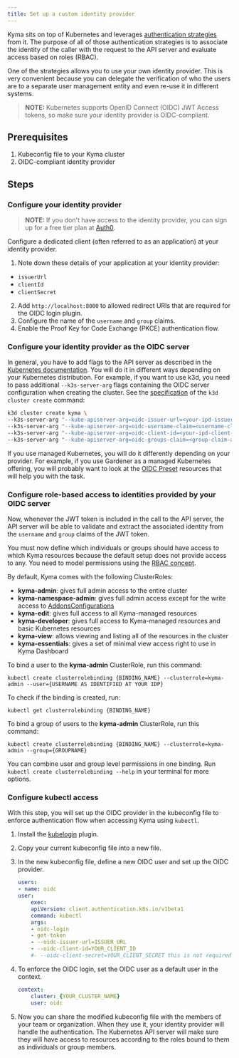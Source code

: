 ```yaml
---
title: Set up a custom identity provider
---
```


Kyma sits on top of Kubernetes and leverages [authentication strategies](https://kubernetes.io/docs/reference/access-authn-authz/authentication/) from it. The purpose of all of those authentication strategies is to associate the identity of the caller with the request to the API server and evaluate access based on roles (RBAC).

One of the strategies allows you to use your own identity provider. This is very convenient because you can delegate the verification of who the users are to a separate user management entity and even re-use it in different systems.

> **NOTE:** Kubernetes supports OpenID Connect (OIDC) JWT Access tokens, so make sure your identity provider is OIDC-compliant.

## Prerequisites

1. Kubeconfig file to your Kyma cluster
2. OIDC-compliant identity provider

## Steps

### Configure your identity provider

> **NOTE:** If you don't have access to the identity provider, you can sign up for a free tier plan at [Auth0](https://auth0.com/).

Configure a dedicated client (often referred to as an application) at your identity provider.

1. Note down these details of your application at your identity provider:

- `issuerUrl`
- `clientId` 
- `clientSecret` 

2. Add `http://localhost:8000` to allowed redirect URIs that are required for the OIDC login plugin.
3. Configure the name of the `username` and `group` claims.
4. Enable the Proof Key for Code Exchange (PKCE) authentication flow.

### Configure your identity provider as the OIDC server

In general, you have to add flags to the API server as described in the [Kubernetes documentation](https://kubernetes.io/docs/reference/access-authn-authz/authentication/#configuring-the-api-server). You will do it in different ways depending on your Kubernetes distribution.
For example, if you want to use k3d, you need to pass additional `--k3s-server-arg` flags containing the OIDC server configuration when creating the cluster. See the [specification](https://k3d.io/usage/commands/k3d_cluster_create/) of the `k3d cluster create` command:

```bash
k3d cluster create kyma \
--k3s-server-arg "--kube-apiserver-arg=oidc-issuer-url=<your-ipd-issuer-url>" \
--k3s-server-arg "--kube-apiserver-arg=oidc-username-claim=<username-claim-at-your-ipd>" \
--k3s-server-arg "--kube-apiserver-arg=oidc-client-id=<your-ipd-client-id>" \
--k3s-server-arg "--kube-apiserver-arg=oidc-groups-claim=<group-claim-at-your-ipd>" \
```

If you use managed Kubernetes, you will do it differently depending on your provider.
For example, if you use Gardener as a managed Kubernetes offering, you will probably want to look at the [OIDC Preset](https://github.com/gardener/gardener/blob/master/docs/usage/openidconnect-presets.md) resources that will help you with the task.

### Configure role-based access to identities provided by your OIDC server

Now, whenever the JWT token is included in the call to the API server, the API server will be able to validate and extract the associated identity from the `username` and `group` claims of the JWT token.

You must now define which individuals or groups should have access to which Kyma resources because the default setup does not provide access to any. You need to model permissions using the [RBAC concept](https://kubernetes.io/docs/reference/access-authn-authz/rbac/).

By default, Kyma comes with the following ClusterRoles:

- **kyma-admin**: gives full admin access to the entire cluster
- **kyma-namespace-admin**: gives full admin access except for the write access to [AddonsConfigurations](/components/helm-broker#custom-resource-addons-configuration)
- **kyma-edit**: gives full access to all Kyma-managed resources
- **kyma-developer**: gives full access to Kyma-managed resources and basic Kubernetes resources
- **kyma-view**: allows viewing and listing all of the resources in the cluster
- **kyma-essentials**: gives a set of minimal view access right to use in Kyma Dashboard

To bind a user to the **kyma-admin** ClusterRole, run this command:

```
kubectl create clusterrolebinding {BINDING_NAME} --clusterrole=kyma-admin --user={USERNAME AS IDENTIFIED AT YOUR IDP}
```

To check if the binding is created, run:

```
kubectl get clusterrolebinding {BINDING_NAME}
```

To bind a group of users to the **kyma-admin** ClusterRole, run this command:

```
kubectl create clusterrolebinding {BINDING_NAME} --clusterrole=kyma-admin --group={GROUPNAME}
```

You can combine user and group level permissions in one binding. Run `kubectl create clusterrolebinding --help` in your terminal for more options.

### Configure kubectl access

With this step, you will set up the OIDC provider in the kubeconfig file to enforce authentication flow when accessing Kyma using `kubectl`.

1. Install the [kubelogin](https://github.com/int128/kubelogin) plugin.
2. Copy your current kubeconfig file into a new file.
3. In the new kubeconfig file, define a new OIDC user and set up the OIDC provider. 

    ```yaml
    users:
    - name: oidc
    user:
        exec:
        apiVersion: client.authentication.k8s.io/v1beta1
        command: kubectl
        args:
        - oidc-login
        - get-token
        - --oidc-issuer-url=ISSUER_URL
        - --oidc-client-id=YOUR_CLIENT_ID
        #- --oidc-client-secret=YOUR_CLIENT_SECRET this is not required if your OICS server supports the PKCE authentication flow
    ```
4. To enforce the OIDC login, set the OIDC user as a default user in the context.
    ```yaml
    context:
        cluster: {YOUR_CLUSTER_NAME}
        user: oidc
    ```
5. Now you can share the modified kubeconfig file with the members of your team or organization. When they use it, your identity provider will handle the authentication. The Kubernetes API server will make sure they will have access to resources according to the roles bound to them as individuals or group members.     
